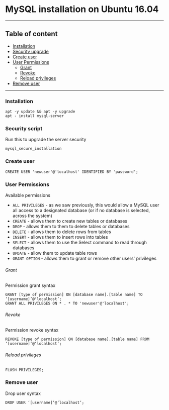 # **__MySQL installation on Ubuntu 16.04__**

---

## Table of content

- [Installation](#install)
- [Security upgrade](#security)
- [Create user](#account)
- [User Permissions](#grantPermission)
    - [Grant](#grant)
    - [Revoke](#revoke)
    - [Reload privileges](#releadPrivileges)
- [Remove user](#deleteAccount)

---

<a name="install"/>

### Installation
```
apt -y update && apt -y upgrade
apt - install mysql-server
```

<a name="security"/>

### Security script

Run this to upgrade the server security

```
mysql_secure_installation
```

<a name="account"/>

### Create user
```
CREATE USER 'newuser'@'localhost' IDENTIFIED BY 'password';
```

<a name="grantPermission"/>

### User Permissions
Available permissions
  - `ALL PRIVILEGES` - as we saw previously, this would allow a MySQL user all access to a designated database (or if no database is selected, across the system)
  - `CREATE` - allows them to create new tables or databases
  - `DROP` - allows them to them to delete tables or databases
  - `DELETE` - allows them to delete rows from tables
  - `INSERT` - allows them to insert rows into tables
  - `SELECT` - allows them to use the Select command to read through databases
  - `UPDATE` - allow them to update table rows
  - `GRANT OPTION` - allows them to grant or remove other users' privileges

<a name="grant"/>

###### Grant

Permission grant syntax
```
GRANT [type of permission] ON [database name].[table name] TO ‘[username]’@'localhost’;
GRANT ALL PRIVILEGES ON * . * TO 'newuser'@'localhost';
```

<a name="revoke"/>

###### Revoke

Permission revoke syntax
```
REVOKE [type of permission] ON [database name].[table name] FROM ‘[username]’@‘localhost’;
```

<a name="releadPrivileges"/>

###### Reload privileges

```
FLUSH PRIVILEGES;
```
<a name="deleteAccount"/>

### Remove user

Drop user syntax
```
DROP USER ‘[username]’@‘localhost’;
```
